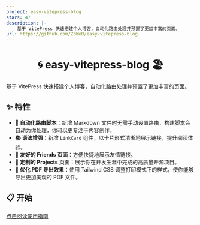 ```yaml
---
project: easy-vitepress-blog
stars: 47
description: |-
    基于 VitePress 快速搭建个人博客，自动化路由处理并预置了更加丰富的页面。
url: https://github.com/ZbWeR/easy-vitepress-blog
---
```


<h1 align="center">🌀 easy-vitepress-blog 🏖️</h1>

基于 VitePress 快速搭建个人博客，自动化路由处理并预置了更加丰富的页面。

## ✨ 特性

- **🚀 自动化路由脚本**：新增 Markdown 文件时无需手动设置路由，构建脚本会自动为你处理，你可以更专注于内容创作。
- **📚 语法增强**：新增 `LinkCard` 组件，以卡片形式清晰地展示链接，提升阅读体验。
- **🎯 友好的 Friends 页面**：方便快捷地展示友情链接。
- **🌹 定制的 Projects 页面**：展示你在开发生涯中完成的高质量开源项目。
- **🎨 优化 PDF 导出效果**：使用 Tailwind CSS 调整打印模式下的样式，使你能够导出更加美观的 PDF 文件。

## 📋 开始

[点击阅读使用指南](https://example.zbwer.work/)

